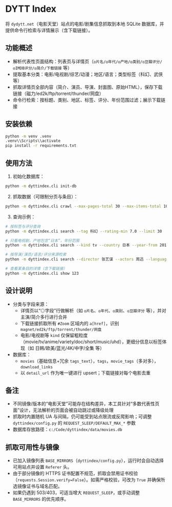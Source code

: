 # DYTT Index

将 `dydytt.net`（电影天堂）站点的电影/剧集信息抓取到本地 SQLite 数据库，并提供命令行检索与详情展示（含下载链接）。

## 功能概述
- 解析代表性页面结构：列表页与详情页（`◎片名/◎年代/◎产地/◎类别/◎豆瓣评分/◎IMDB评分/◎简介/下载链接` 等）
- 提取基本分类：电影/电视剧/综艺/动漫；地区/语言；类型标签（科幻、武侠等）
- 抓取详情页全部内容（简介、演员、导演、封面图、原始HTML），保存下载链接（磁力/ed2k/ftp/torrent/thunder/网盘）
- 命令行检索：按标题、类别、地区、标签、评分、年份范围过滤；展示下载链接

## 安装依赖
```bash
python -m venv .venv
.venv\\Scripts\\activate
pip install -r requirements.txt
```

## 使用方法
1. 初始化数据库：
```bash
python -m dyttindex.cli init-db
```
2. 抓取数据（可限制分页与条目）：
```bash
python -m dyttindex.cli crawl --max-pages-total 30 --max-items-total 1000
```
3. 查询示例：
```bash
# 按标签与评分查询
python -m dyttindex.cli search --tag 科幻 --rating-min 7.0 --limit 30

# 只看电视剧，产地包含“日本”，年份范围
python -m dyttindex.cli search --kind tv --country 日本 --year-from 2015 --year-to 2024

# 按导演/演员/语言/评分来源检索
python -m dyttindex.cli search --director 张艺谋 --actors 周迅 --language 中文 --rating-source Douban --limit 20

# 查看某条目的详情（含下载链接）
python -m dyttindex.cli show 123
```

## 设计说明
- 分类与字段来源：
  - 详情页以“◎字段”行做解析（如 `◎片名`、`◎年代`、`◎类别`、`◎豆瓣评分` 等），并对主演/简介多行进行合并
  - 下载链接抓取所有 `#Zoom` 区域内的 `a[href]`，识别 `magnet/ed2k/ftp/torrent/thunder/网盘`
  - 电影/电视剧等 `kind` 仅保留粗粒度（movie/tv/anime/variety/doc/short/music/uhd），更细分信息以标签体现（如 日韩/欧美/蓝光/4K/中字/全集 等）
- 数据库：
  - `movies`（基础信息+冗余 `tags_text`），`tags`，`movie_tags`（多对多），`download_links`
  - 以 `detail_url` 作为唯一键进行 upsert；下载链接对每个电影去重

## 备注
- 不同镜像/版本的“电影天堂”可能存在结构差异，本工具针对“多数代表性页面”设计，无法解析的页面会被自动跳过或降级处理
- 抓取时内置随机 UA 与间隔，仍可能受到站点限流或反爬影响；可调整 `dyttindex/config.py` 的 `REQUEST_SLEEP/DEFAULT_MAX_*` 参数
- 数据库存放路径：`c:/Code/dyttindex/data/movies.db`

## 抓取可用性与镜像
- 已加入镜像列表 `BASE_MIRRORS`（`dyttindex/config.py`），运行时会自动选择可用站点并设置 `Referer` 头。
- 由于部分镜像的 HTTPS 证书配置不规范，抓取会禁用证书校验（`requests.Session.verify=False`）。如需严格校验，可改为 `True` 并确保所选镜像证书与域名匹配。
- 如果仍遇到 503/403，可适当增大 `REQUEST_SLEEP`，或手动调整 `BASE_MIRRORS` 的优先顺序。
